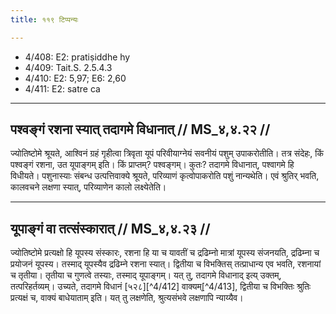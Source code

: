 ```yaml
---
title: ११९ टिप्पन्यः

---
```

- 4/408: E2: pratiṣiddhe hy
- 4/409: Tait.S. 2.5.4.3
- 4/410: E2: 5,97; E6: 2,60
- 4/411: E2: satre ca

____________________________________________


## पश्वङ्गं रशना स्यात् तदागमे विधानात् // MS_४,४.२२ //

ज्योतिष्टोमे श्रूयते, आश्विनं ग्रहं गृहीत्वा त्रिवृता यूपं परिवीयाग्नेयं सवनीयं पशुम् उपाकरोतीति। तत्र संदेहः, किं पश्वङ्गं रशना, उत यूपाङ्गम् इति। किं प्राप्तम्? पश्वङ्गम्। कुतः? तदागमे विधानात्, पश्वागमे हि विधीयते। पशुनास्याः संबन्ध उत्पत्तिवाक्ये श्रूयते, परिव्याणं कृत्वोपाकरोति पशुं नान्यथेति। एवं श्रुतिर् भवति, कालवचने लक्षणा स्यात्, परिव्याणेन कालो लक्ष्येतेति।


____________________________________________


## यूपाङ्गं वा तत्संस्कारात् // MS_४,४.२३ //

ज्योतिष्टोमे प्रत्यक्षो हि यूपस्य संस्कारः, रशना हि या च यावतीं च द्रढिम्नो मात्रां यूपस्य संजनयति, द्रढिम्ना च प्रयोजनं यूपस्य। तस्माद् यूपस्यैव द्रढिम्ने रशना स्यात्। द्वितीया च विभक्तिस् तत्प्राधान्य एव भवति, रशनायां च तृतीया। तृतीया च गुणत्वे तस्याः, तस्माद् यूपाङ्गम्। यत् तु, तदागमे विधानाद् इत्य् उक्तम्, तत्परिहर्तव्यम्। उच्यते, तदागमे विधानं [५२८][^4/412] वाक्यम्[^4/413], द्वितीया च विभक्तिः श्रुतिः प्रत्यक्षं च, वाक्यं बाधेयाताम् इति। यत् तु लक्षणेति, श्रुत्यसंभवे लक्षणापि न्याय्यैव।
